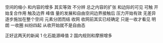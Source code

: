 空间的缩小 和内容的增多 其实等效 不分辨
总之内容的扩张 和边际的可见 可触 开始复合作用
触及边界 峰值 量的发展和自由空间边界接触后
压力开始有效 无差异逐步施加在整个空间
元素分团而结
收网 收网前其实已经确定 只是一收才看见 明朗
一收圈 纠纷四起
从收开始就不是自由态

正好这两天的新闻
1 化石能源峰值
2 国内规则和摩擦增多
